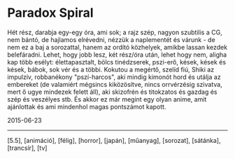 # Paradox Spiral

Hét rész, darabja egy-egy óra, ami sok; a rajz szép, nagyon szubtilis a CG, nem bántó, de hajlamos elrévedni, nézzük a naplementét és várunk - de nem ez a baj a sorozattal, hanem az ordító közhelyek, amikbe lassan kezdek belefáradni. Lehet, hogy jobb lesz, két rész/óra után, lehet hogy nem, aligha kap több esélyt: élettapasztalt, bölcs tinédzserek, pszi-erő, kések, kések és kések, bábok, sok vér és a többi. Kokutou a megértő, szelíd fiú, Shiki az impulzív, robbanékony "pszí-harcos", aki mindig kimonót hord és utálja az embereket (de valamiért mégsincs kiközösítve, nincs orrvérzésig szivatva, mert ő ugye mindezek felett áll), aki skizofrén és titokzatos és gazdag és szép és veszélyes stb. És akkor ez már megint egy olyan anime, amit ajánlottak és ami mindenhol magas pontszámot kapott.

2015-06-23 

----

[5.5], [animáció], [félig], [horror], [japán], [műanyag], [sorozat], [sátánka], [trancsír], [tv]